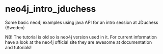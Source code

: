 neo4j_intro_jduchess
====================

Some basic neo4j examples using java API for an intro session at JDuchess (Sweden)

NB! The tutorial is old so is neo4j version used in it. 
For current information have a look at the neo4j official site they are awesome at documentation and tutorials!
